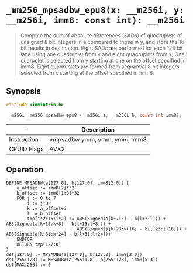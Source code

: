`_mm256_mpsadbw_epu8(x: __m256i, y: __m256i, imm8: const int): __m256i`
=======================================================================

> Compute the sum of absolute differences (SADs) of quadruplets of unsigned 8 bit integers in a compared to those in y, and store the 16 bit results in destination. Eight SADs are performed for each 128 bit lane using one quadruplet from y and eight quadruplets from x, One quaruplet is selected from y starting at one on the offset specified in imm8. Eight quadruplets are formed from sequantial 8 bit integers selected from x starting at the offset specified in imm8.

## Synopsis

```c
#include <immintrin.h>

__m256i _mm256_mpsadbw_epu8 (__m256i a, __m256i b, const int imm8);
```

| -           | Description                  |
| ----------- | ---------------------------- |
| Instruction | vmpsadbw ymm, ymm, ymm, imm8 |
| CPUID Flags | AVX2                         |

## Operation

```
DEFINE MPSADBW(a[127:0], b[127:0], imm8[2:0]) {
	a_offset := imm8[2]*32
	b_offset := imm8[1:0]*32
	FOR j := 0 to 7
		i := j*8
		k := a_offset+i
		l := b_offset
		tmp[i*2+15:i*2] := ABS(Signed(a[k+7:k] - b[l+7:l])) + ABS(Signed(a[k+15:k+8] - b[l+15:l+8])) + 
		                   ABS(Signed(a[k+23:k+16] - b[l+23:l+16])) + ABS(Signed(a[k+31:k+24] - b[l+31:l+24]))
	ENDFOR
	RETURN tmp[127:0]
}
dst[127:0] := MPSADBW(a[127:0], b[127:0], imm8[2:0])
dst[255:128] := MPSADBW(a[255:128], b[255:128], imm8[5:3])
dst[MAX:256] := 0
```
